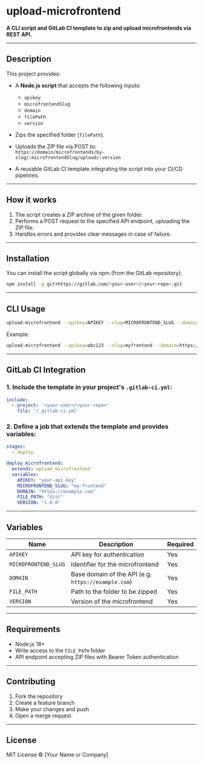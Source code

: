 
# upload-microfrontend

**A CLI script and GitLab CI template to zip and upload microfrontends via REST API.**

---

## Description

This project provides:

- A **Node.js script** that accepts the following inputs:
  - `apikey`
  - `microfrontendSlug`
  - `domain`
  - `filePath`
  - `version`

- Zips the specified folder (`filePath`).

- Uploads the ZIP file via POST to:  
  `https://domain/microfrontends/by-slug/:microfrontendSlug/upload/:version`

- A reusable GitLab CI template integrating the script into your CI/CD pipelines.

---

## How it works

1. The script creates a ZIP archive of the given folder.
2. Performs a POST request to the specified API endpoint, uploading the ZIP file.
3. Handles errors and provides clear messages in case of failure.

---

## Installation

You can install the script globally via npm (from the GitLab repository):

```bash
npm install -g git+https://gitlab.com/<your-user>/<your-repo>.git
```

---

## CLI Usage

```bash
upload-microfrontend --apikey=APIKEY --slug=MICROFRONTEND_SLUG --domain=DOMAIN --path=FILE_PATH --version=VERSION
```

Example:

```bash
upload-microfrontend --apikey=abc123 --slug=myfrontend --domain=https://example.com --path=./dist --version=1.0.0
```

---

## GitLab CI Integration

### 1. Include the template in your project's `.gitlab-ci.yml`:

```yaml
include:
  - project: '<your-user>/<your-repo>'
    file: '/.gitlab-ci.yml'
```

### 2. Define a job that extends the template and provides variables:

```yaml
stages:
  - deploy

deploy_microfrontend:
  extends: upload_microfrontend
  variables:
    APIKEY: "your-api-key"
    MICROFRONTEND_SLUG: "my-frontend"
    DOMAIN: "https://example.com"
    FILE_PATH: "dist"
    VERSION: "1.0.0"
```

---

## Variables

| Name               | Description                                  | Required |
|--------------------|----------------------------------------------|----------|
| `APIKEY`           | API key for authentication                    | Yes      |
| `MICROFRONTEND_SLUG`| Identifier for the microfrontend              | Yes      |
| `DOMAIN`           | Base domain of the API (e.g. `https://example.com`) | Yes      |
| `FILE_PATH`        | Path to the folder to be zipped                | Yes      |
| `VERSION`          | Version of the microfrontend                     | Yes      |

---

## Requirements

- Node.js 18+  
- Write access to the `FILE_PATH` folder  
- API endpoint accepting ZIP files with Bearer Token authentication

---

## Contributing

1. Fork the repository  
2. Create a feature branch  
3. Make your changes and push  
4. Open a merge request

---

## License

MIT License © [Your Name or Company]
